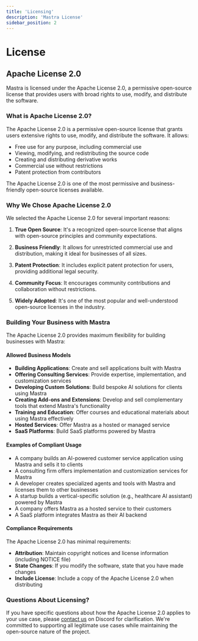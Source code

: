 ```yaml
---
title: 'Licensing'
description: 'Mastra License'
sidebar_position: 2
---
```


# License

## Apache License 2.0

Mastra is licensed under the Apache License 2.0, a permissive open-source license that provides users with broad rights to use, modify, and distribute the software.

### What is Apache License 2.0?

The Apache License 2.0 is a permissive open-source license that grants users extensive rights to use, modify, and distribute the software. It allows:

- Free use for any purpose, including commercial use
- Viewing, modifying, and redistributing the source code
- Creating and distributing derivative works
- Commercial use without restrictions
- Patent protection from contributors

The Apache License 2.0 is one of the most permissive and business-friendly open-source licenses available.

### Why We Chose Apache License 2.0

We selected the Apache License 2.0 for several important reasons:

1. **True Open Source**: It's a recognized open-source license that aligns with open-source principles and community expectations.

2. **Business Friendly**: It allows for unrestricted commercial use and distribution, making it ideal for businesses of all sizes.

3. **Patent Protection**: It includes explicit patent protection for users, providing additional legal security.

4. **Community Focus**: It encourages community contributions and collaboration without restrictions.

5. **Widely Adopted**: It's one of the most popular and well-understood open-source licenses in the industry.

### Building Your Business with Mastra

The Apache License 2.0 provides maximum flexibility for building businesses with Mastra:

#### Allowed Business Models

- **Building Applications**: Create and sell applications built with Mastra
- **Offering Consulting Services**: Provide expertise, implementation, and customization services
- **Developing Custom Solutions**: Build bespoke AI solutions for clients using Mastra
- **Creating Add-ons and Extensions**: Develop and sell complementary tools that extend Mastra's functionality
- **Training and Education**: Offer courses and educational materials about using Mastra effectively
- **Hosted Services**: Offer Mastra as a hosted or managed service
- **SaaS Platforms**: Build SaaS platforms powered by Mastra

#### Examples of Compliant Usage

- A company builds an AI-powered customer service application using Mastra and sells it to clients
- A consulting firm offers implementation and customization services for Mastra
- A developer creates specialized agents and tools with Mastra and licenses them to other businesses
- A startup builds a vertical-specific solution (e.g., healthcare AI assistant) powered by Mastra
- A company offers Mastra as a hosted service to their customers
- A SaaS platform integrates Mastra as their AI backend

#### Compliance Requirements

The Apache License 2.0 has minimal requirements:

- **Attribution**: Maintain copyright notices and license information (including NOTICE file)
- **State Changes**: If you modify the software, state that you have made changes
- **Include License**: Include a copy of the Apache License 2.0 when distributing

### Questions About Licensing?

If you have specific questions about how the Apache License 2.0 applies to your use case, please [contact us](https://discord.gg/BTYqqHKUrf) on Discord for clarification. We're committed to supporting all legitimate use cases while maintaining the open-source nature of the project.
